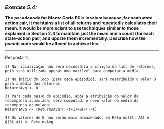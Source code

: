 ### *Exercise 5.4:*

**The pseudocode for Monte Carlo ES is inecient because, for each state–action pair, it maintains a list of all returns and repeatedly calculates their mean. It would be more ecient to use techniques similar to those explained in Section 2.4 to maintain just the mean and a count (for each state–action pair) and update them incrementally. Describe how the pseudocode would be altered to achieve this.**

---
Resposta 1:

```
1) Na nicialização não será necessária a criação da list de retornos, pois será utilizada apenas uma variável para computar a média.

2) No início do loop (para cada episódio), será reatribuído o valor 0 para a média dos retornos:
ReturnsAvg <- 0

3) Para cada passo do episódio, após a atribuição do valor da recompensa acumulada, será computado o novo valor da média da recompensa acumulada:
ReturnsAvg <- (ReturnsAvg*(T-t+1)+G)/(T-t)

4) Os valores de G não serão mais armazenados em Returns(St, At) e Q(St,At) <- ReturnsAvg

```
